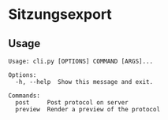 # Sitzungsexport

## Usage
```
Usage: cli.py [OPTIONS] COMMAND [ARGS]...

Options:
  -h, --help  Show this message and exit.

Commands:
  post     Post protocol on server
  preview  Render a preview of the protocol
```

